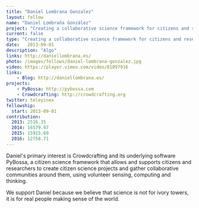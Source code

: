 ```yaml
---
title: "Daniel Lombrana Gonzalez"
layout: fellow
name: "Daniel Lombraña González"
project: "Creating a collaborative science framework for citizens and researchers."
current: false
type: "Creating a collaborative science framework for citizens and researchers."
date:   2013-09-01
description: "Algo"
links: http://daniellombrana.es/
photo: /images/fellows/daniel-lombrana-gonzalez.jpg
video: https://player.vimeo.com/video/81097916
links:
    - Blog: http://daniellombrana.es/
projects:
    - PyBossa: http://pybossa.com
    - Crowdcrafting: http://crowdcrafting.org
twitter: teleyinex
fellowship:
  start: 2013-09-01
contribution:
  2013: 2516.35
  2014: 16579.97
  2015: 15915.60
  2016: 12758.71
---
```


Daniel's primary interest is Crowdcrafting and its underlying software PyBossa, a citizen science framework that allows and supports citizens and researchers to create citizen science projects and gather collaborative communities around them, using volunteer sensing, computing and thinking.

We support Daniel because we believe that science is not for ivory towers, it is for real people making sense of the world.
